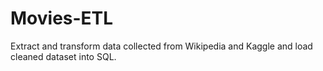 # Movies-ETL
Extract and transform data collected from Wikipedia and Kaggle and load cleaned dataset into SQL.
